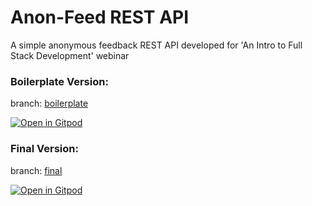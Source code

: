 # Anon-Feed REST API
A simple anonymous feedback REST API developed for 'An Intro to Full Stack Development' webinar

### Boilerplate Version:
branch: [boilerplate](https://github.com/hkandala/anon-feed-api/tree/boilerplate)

[![Open in Gitpod](https://gitpod.io/button/open-in-gitpod.svg)](https://gitpod.io/#https://github.com/hkandala/anon-feed-api/blob/boilerplate/app.py)


### Final Version:
branch: [final](https://github.com/hkandala/anon-feed-api/tree/final)

[![Open in Gitpod](https://gitpod.io/button/open-in-gitpod.svg)](https://gitpod.io/#https://github.com/hkandala/anon-feed-api/blob/final/app.py)
